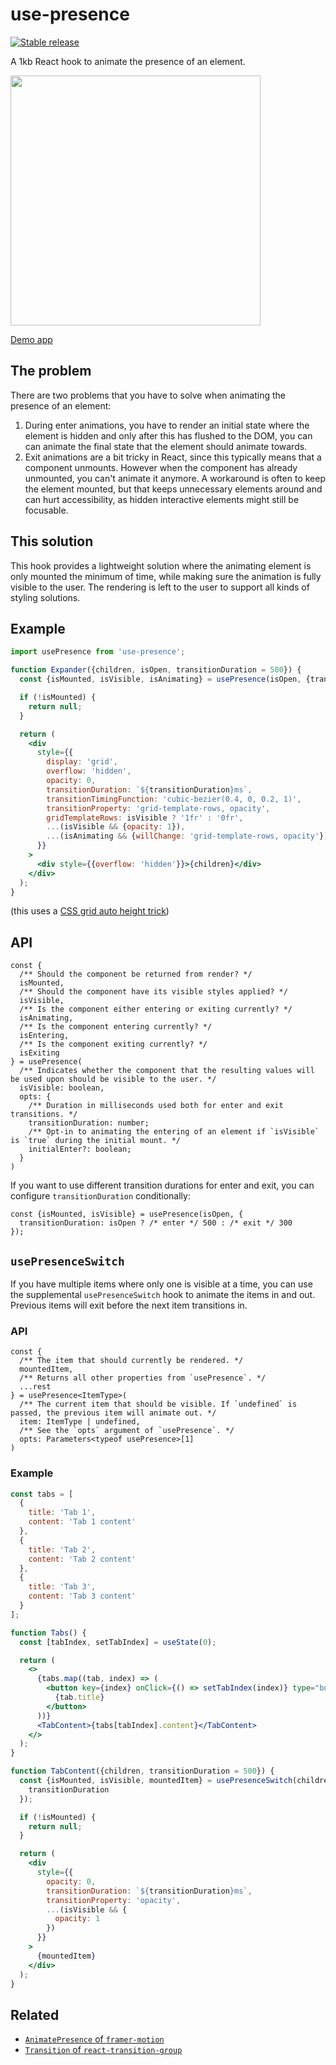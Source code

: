 # use-presence

[![Stable release](https://img.shields.io/npm/v/use-presence.svg)](https://npm.im/use-presence)

A 1kb React hook to animate the presence of an element.

<img width="400" src="https://raw.githubusercontent.com/amannn/react-hooks/main/packages/use-presence/media/use-presence-demo.gif" />

[Demo app](https://codesandbox.io/s/usepresence-demo-1u6vq?file=/src/Expander.js)

## The problem

There are two problems that you have to solve when animating the presence of an element:

1. During enter animations, you have to render an initial state where the element is hidden and only after this has flushed to the DOM, you can can animate the final state that the element should animate towards.
2. Exit animations are a bit tricky in React, since this typically means that a component unmounts. However when the component has already unmounted, you can't animate it anymore. A workaround is often to keep the element mounted, but that keeps unnecessary elements around and can hurt accessibility, as hidden interactive elements might still be focusable.

## This solution

This hook provides a lightweight solution where the animating element is only mounted the minimum of time, while making sure the animation is fully visible to the user. The rendering is left to the user to support all kinds of styling solutions.

## Example

```jsx
import usePresence from 'use-presence';

function Expander({children, isOpen, transitionDuration = 500}) {
  const {isMounted, isVisible, isAnimating} = usePresence(isOpen, {transitionDuration});

  if (!isMounted) {
    return null;
  }

  return (
    <div
      style={{
        display: 'grid',
        overflow: 'hidden',
        opacity: 0,
        transitionDuration: `${transitionDuration}ms`,
        transitionTimingFunction: 'cubic-bezier(0.4, 0, 0.2, 1)',
        transitionProperty: 'grid-template-rows, opacity',
        gridTemplateRows: isVisible ? '1fr' : '0fr',
        ...(isVisible && {opacity: 1}),
        ...(isAnimating && {willChange: 'grid-template-rows, opacity'})
      }}
    >
      <div style={{overflow: 'hidden'}}>{children}</div>
    </div>
  );
}
```

(this uses a [CSS grid auto height trick](https://css-tricks.com/css-grid-can-do-auto-height-transitions/))

## API

```tsx
const {
  /** Should the component be returned from render? */
  isMounted,
  /** Should the component have its visible styles applied? */
  isVisible,
  /** Is the component either entering or exiting currently? */
  isAnimating,
  /** Is the component entering currently? */
  isEntering,
  /** Is the component exiting currently? */
  isExiting
} = usePresence(
  /** Indicates whether the component that the resulting values will be used upon should be visible to the user. */
  isVisible: boolean,
  opts: {
    /** Duration in milliseconds used both for enter and exit transitions. */
    transitionDuration: number;
    /** Opt-in to animating the entering of an element if `isVisible` is `true` during the initial mount. */
    initialEnter?: boolean;
  }
)
```

If you want to use different transition durations for enter and exit, you can configure `transitionDuration` conditionally:

```tsx
const {isMounted, isVisible} = usePresence(isOpen, {
  transitionDuration: isOpen ? /* enter */ 500 : /* exit */ 300
});
```

## `usePresenceSwitch`

If you have multiple items where only one is visible at a time, you can use the supplemental `usePresenceSwitch` hook to animate the items in and out. Previous items will exit before the next item transitions in.

### API

```tsx
const {
  /** The item that should currently be rendered. */
  mountedItem,
  /** Returns all other properties from `usePresence`. */
  ...rest
} = usePresence<ItemType>(
  /** The current item that should be visible. If `undefined` is passed, the previous item will animate out. */
  item: ItemType | undefined,
  /** See the `opts` argument of `usePresence`. */
  opts: Parameters<typeof usePresence>[1]
)
```

### Example

```jsx
const tabs = [
  {
    title: 'Tab 1',
    content: 'Tab 1 content'
  },
  {
    title: 'Tab 2',
    content: 'Tab 2 content'
  },
  {
    title: 'Tab 3',
    content: 'Tab 3 content'
  }
];

function Tabs() {
  const [tabIndex, setTabIndex] = useState(0);

  return (
    <>
      {tabs.map((tab, index) => (
        <button key={index} onClick={() => setTabIndex(index)} type="button">
          {tab.title}
        </button>
      ))}
      <TabContent>{tabs[tabIndex].content}</TabContent>
    </>
  );
}

function TabContent({children, transitionDuration = 500}) {
  const {isMounted, isVisible, mountedItem} = usePresenceSwitch(children, {
    transitionDuration
  });

  if (!isMounted) {
    return null;
  }

  return (
    <div
      style={{
        opacity: 0,
        transitionDuration: `${transitionDuration}ms`,
        transitionProperty: 'opacity',
        ...(isVisible && {
          opacity: 1
        })
      }}
    >
      {mountedItem}
    </div>
  );
}
```

## Related

- [`AnimatePresence` of `framer-motion`](https://www.framer.com/docs/animate-presence/)
- [`Transition` of `react-transition-group`](http://reactcommunity.org/react-transition-group/transition)
